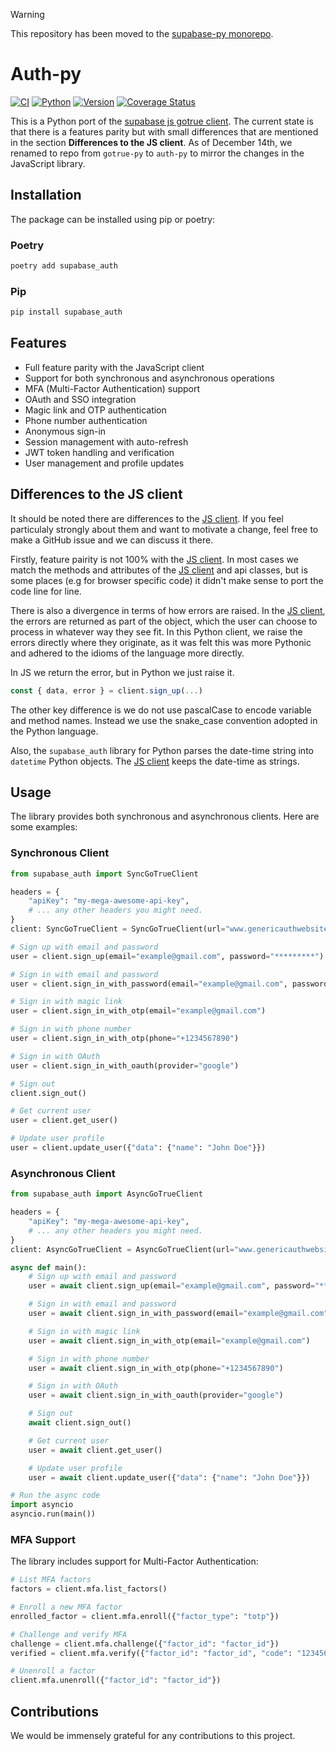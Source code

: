 > [!WARNING]
> This repository has been moved to the [supabase-py monorepo](https://github.com/supabase/supabase-py/tree/main/src/auth). 

# Auth-py

[![CI](https://github.com/supabase-community/gotrue-py/actions/workflows/ci.yml/badge.svg)](https://github.com/supabase-community/gotrue-py/actions/workflows/ci.yml)
[![Python](https://img.shields.io/pypi/pyversions/gotrue)](https://pypi.org/project/gotrue)
[![Version](https://img.shields.io/pypi/v/gotrue?color=%2334D058)](https://pypi.org/project/gotrue)
[![Coverage Status](https://coveralls.io/repos/github/supabase/auth-py/badge.svg?branch=main)](https://coveralls.io/github/supabase/auth-py?branch=main)

This is a Python port of the [supabase js gotrue client](https://github.com/supabase/gotrue-js). The current state is that there is a features parity but with small differences that are mentioned in the section **Differences to the JS client**. As of December 14th, we renamed to repo from `gotrue-py` to `auth-py` to mirror the changes in the JavaScript library.

## Installation

The package can be installed using pip or poetry:

### Poetry

```bash
poetry add supabase_auth
```

### Pip

```bash
pip install supabase_auth
```

## Features

- Full feature parity with the JavaScript client
- Support for both synchronous and asynchronous operations
- MFA (Multi-Factor Authentication) support
- OAuth and SSO integration
- Magic link and OTP authentication
- Phone number authentication
- Anonymous sign-in
- Session management with auto-refresh
- JWT token handling and verification
- User management and profile updates

## Differences to the JS client

It should be noted there are differences to the [JS client](https://github.com/supabase/gotrue-js). If you feel particulaly strongly about them and want to motivate a change, feel free to make a GitHub issue and we can discuss it there.

Firstly, feature pairity is not 100% with the [JS client](https://github.com/supabase/gotrue-js). In most cases we match the methods and attributes of the [JS client](https://github.com/supabase/gotrue-js) and api classes, but is some places (e.g for browser specific code) it didn't make sense to port the code line for line.

There is also a divergence in terms of how errors are raised. In the [JS client](https://github.com/supabase/gotrue-js), the errors are returned as part of the object, which the user can choose to process in whatever way they see fit. In this Python client, we raise the errors directly where they originate, as it was felt this was more Pythonic and adhered to the idioms of the language more directly.

In JS we return the error, but in Python we just raise it.

```js
const { data, error } = client.sign_up(...)
```

The other key difference is we do not use pascalCase to encode variable and method names. Instead we use the snake_case convention adopted in the Python language.

Also, the `supabase_auth` library for Python parses the date-time string into `datetime` Python objects. The [JS client](https://github.com/supabase/gotrue-js) keeps the date-time as strings.

## Usage

The library provides both synchronous and asynchronous clients. Here are some examples:

### Synchronous Client

```python
from supabase_auth import SyncGoTrueClient

headers = {
    "apiKey": "my-mega-awesome-api-key",
    # ... any other headers you might need.
}
client: SyncGoTrueClient = SyncGoTrueClient(url="www.genericauthwebsite.com", headers=headers)

# Sign up with email and password
user = client.sign_up(email="example@gmail.com", password="*********")

# Sign in with email and password
user = client.sign_in_with_password(email="example@gmail.com", password="*********")

# Sign in with magic link
user = client.sign_in_with_otp(email="example@gmail.com")

# Sign in with phone number
user = client.sign_in_with_otp(phone="+1234567890")

# Sign in with OAuth
user = client.sign_in_with_oauth(provider="google")

# Sign out
client.sign_out()

# Get current user
user = client.get_user()

# Update user profile
user = client.update_user({"data": {"name": "John Doe"}})
```

### Asynchronous Client

```python
from supabase_auth import AsyncGoTrueClient

headers = {
    "apiKey": "my-mega-awesome-api-key",
    # ... any other headers you might need.
}
client: AsyncGoTrueClient = AsyncGoTrueClient(url="www.genericauthwebsite.com", headers=headers)

async def main():
    # Sign up with email and password
    user = await client.sign_up(email="example@gmail.com", password="*********")

    # Sign in with email and password
    user = await client.sign_in_with_password(email="example@gmail.com", password="*********")

    # Sign in with magic link
    user = await client.sign_in_with_otp(email="example@gmail.com")

    # Sign in with phone number
    user = await client.sign_in_with_otp(phone="+1234567890")

    # Sign in with OAuth
    user = await client.sign_in_with_oauth(provider="google")

    # Sign out
    await client.sign_out()

    # Get current user
    user = await client.get_user()

    # Update user profile
    user = await client.update_user({"data": {"name": "John Doe"}})

# Run the async code
import asyncio
asyncio.run(main())
```

### MFA Support

The library includes support for Multi-Factor Authentication:

```python
# List MFA factors
factors = client.mfa.list_factors()

# Enroll a new MFA factor
enrolled_factor = client.mfa.enroll({"factor_type": "totp"})

# Challenge and verify MFA
challenge = client.mfa.challenge({"factor_id": "factor_id"})
verified = client.mfa.verify({"factor_id": "factor_id", "code": "123456"})

# Unenroll a factor
client.mfa.unenroll({"factor_id": "factor_id"})
```

## Contributions

We would be immensely grateful for any contributions to this project.
